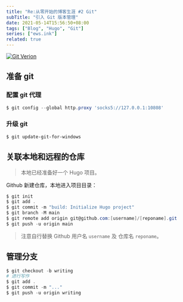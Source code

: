 ```yaml
---
title: "Re:从零开始的博客生涯 #2 Git"
subTitle: "引入 Git 版本管理"
date: 2021-05-14T15:56:50+08:00
tags: ["Blog", "Hugo", "Git"]
series: ["ews.ink"]
related: true
---
```


<a href="https://git-scm.com/downloads"><img src="https://img.shields.io/badge/git_version-v2.31.1-blue.svg?logo=git&logoColor=fff" alt="Git Verion" data-sticker /></a>

## 准备 git
### 配置 git 代理
```powershell
$ git config --global http.proxy 'socks5://127.0.0.1:10808'
```

### 升级 git
```powershell
$ git update-git-for-windows
```

## 关联本地和远程的仓库
> 本地已经准备好一个 Hugo 项目。

Github 新建仓库，本地进入项目目录：

```Powershell
$ git init
$ git add .
$ git commit -m "build: Initialize Hugo project"
$ git branch -M main
$ git remote add origin git@github.com:[username]/[reponame].git
$ git push -u origin main
```

> 注意自行替换 Github 用户名 `username` 及 仓库名 `reponame`。  

## 管理分支
```Powershell
$ git checkout -b writing
# 进行写作
$ git add .
$ git commit -m "..."
$ git push -u origin writing
```